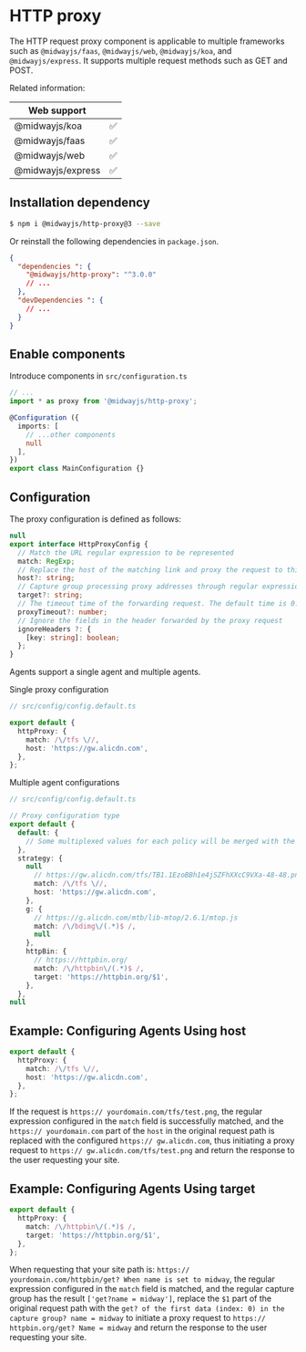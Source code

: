 # HTTP proxy

The HTTP request proxy component is applicable to multiple frameworks such as `@midwayjs/faas`, `@midwayjs/web`, `@midwayjs/koa`, and `@midwayjs/express`. It supports multiple request methods such as GET and POST.

Related information:

| Web support |     |
| ----------------- | --- |
| @midwayjs/koa | ✅ |
| @midwayjs/faas | ✅ |
| @midwayjs/web | ✅ |
| @midwayjs/express | ✅ |

## Installation dependency

```bash
$ npm i @midwayjs/http-proxy@3 --save
```

Or reinstall the following dependencies in `package.json`.

```json
{
  "dependencies ": {
    "@midwayjs/http-proxy": "^3.0.0"
    // ...
  },
  "devDependencies ": {
    // ...
  }
}
```

## Enable components

Introduce components in `src/configuration.ts`

```typescript
// ...
import * as proxy from '@midwayjs/http-proxy';

@Configuration ({
  imports: [
    // ...other components
    null
  ],
})
export class MainConfiguration {}
```

## Configuration

The proxy configuration is defined as follows:

```typescript
null
export interface HttpProxyConfig {
  // Match the URL regular expression to be represented
  match: RegExp;
  // Replace the host of the matching link and proxy the request to this address.
  host?: string;
  // Capture group processing proxy addresses through regular expressions
  target?: string;
  // The timeout time of the forwarding request. The default time is 0. No timeout time is set.
  proxyTimeout?: number;
  // Ignore the fields in the header forwarded by the proxy request
  ignoreHeaders ?: {
    [key: string]: boolean;
  };
}
```

Agents support a single agent and multiple agents.

Single proxy configuration

```typescript
// src/config/config.default.ts

export default {
  httpProxy: {
    match: /\/tfs \//,
    host: 'https://gw.alicdn.com',
  },
};
```

Multiple agent configurations

```typescript
// src/config/config.default.ts

// Proxy configuration type
export default {
  default: {
    // Some multiplexed values for each policy will be merged with the following policies.
  },
  strategy: {
    null
      // https://gw.alicdn.com/tfs/TB1.1EzoBBh1e4jSZFhXXcC9VXa-48-48.png
      match: /\/tfs \//,
      host: 'https://gw.alicdn.com',
    },
    g: {
      // https://g.alicdn.com/mtb/lib-mtop/2.6.1/mtop.js
      match: /\/bdimg\/(.*)$ /,
      null
    },
    httpBin: {
      // https://httpbin.org/
      match: /\/httpbin\/(.*)$ /,
      target: 'https://httpbin.org/$1',
    },
  },
null
```

## Example: Configuring Agents Using host

```typescript
export default {
  httpProxy: {
    match: /\/tfs \//,
    host: 'https://gw.alicdn.com',
  },
};
```

If the request is `https:// yourdomain.com/tfs/test.png`, the regular expression configured in the `match` field is successfully matched, and the `https:// yourdomain.com` part of the `host` in the original request path is replaced with the configured `https:// gw.alicdn.com`, thus initiating a proxy request to `https:// gw.alicdn.com/tfs/test.png` and return the response to the user requesting your site.

## Example: Configuring Agents Using target

```typescript
export default {
  httpProxy: {
    match: /\/httpbin\/(.*)$ /,
    target: 'https://httpbin.org/$1',
  },
};
```

When requesting that your site path is: `https:// yourdomain.com/httpbin/get? When name is set to midway`, the regular expression configured in the `match` field is matched, and the regular capture group has the result `['get?name = midway']`, replace the `$1` part of the original request path with the `get? of the first data (index: 0) in the capture group? name = midway` to initiate a proxy request to `https:// httpbin.org/get? Name = midway` and return the response to the user requesting your site.
